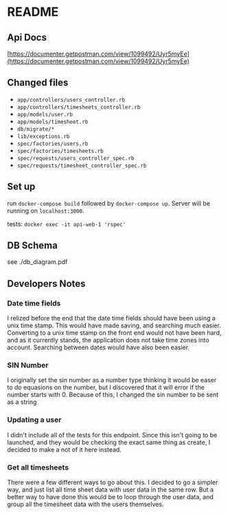 # README

## Api Docs

[https://documenter.getpostman.com/view/1099492/Uyr5myEe](https://documenter.getpostman.com/view/1099492/Uyr5myEe)


## Changed files

* `app/controllers/users_controller.rb`
* `app/controllers/timesheets_controller.rb`
* `app/models/user.rb`
* `app/models/timesheet.rb`
* `db/migrate/*`
* `lib/exceptions.rb`
* `spec/factories/users.rb`
* `spec/factories/timesheets.rb`
* `spec/requests/users_controller_spec.rb`
* `spec/requests/timesheet_controller_spec.rb`

## Set up
run `docker-compose build` followed by `docker-compose up`. Server will be running on `localhost:3000`.

tests: `docker exec -it api-web-1 'rspec'`
## DB Schema
see ./db_diagram.pdf
## Developers Notes
### Date time fields
I relized before the end that the date time fields should have been using a unix time stamp. This would have made saving, and searching much easier. Converting to a unix time stamp on the front end would not have been hard, and as it currently stands, the application does not take time zones into account. Searching between dates would have also been easier.

### SIN Number
I originally set the sin number as a number type thinking it would be easer to do equasions on the number, but I discovered that it will error if the number starts with 0. Because of this, I changed the sin number to be sent as a string

### Updating a user
I didn't include all of the tests for this endpoint. Since this isn't going to be launched, and they would be checking the exact same thing as create, I decided to make a not of it here instead.

### Get all timesheets
There were a few different ways to go about this. I decided to go a simpler way, and just list all time sheet data with user data in the same row. But a better way to have done this would be to loop through the user data, and group all the timesheet data with the users themselves.